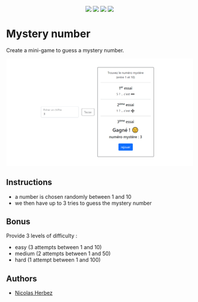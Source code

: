 <p align="center">
    <img src="https://img.shields.io/badge/html5-%23E34F26.svg?style=for-the-badge&logo=html5&logoColor=white" />
    <img src="https://img.shields.io/badge/css3-%231572B6.svg?style=for-the-badge&logo=css3&logoColor=white" />
    <img src="https://img.shields.io/badge/javascript-%23323330.svg?style=for-the-badge&logo=javascript&logoColor=%23F7DF1E" />
    <img src="https://img.shields.io/badge/bootstrap-%23563D7C.svg?style=for-the-badge&logo=bootstrap&logoColor=white" />
</p>

# Mystery number

Create a mini-game to guess a mystery number.

![img](./img/mystery-number.png)

## Instructions

- a number is chosen randomly between 1 and 10
- we then have up to 3 tries to guess the mystery number

## Bonus

Provide 3 levels of difficulty :
- easy (3 attempts between 1 and 10)
- medium (2 attempts between 1 and 50)
- hard (1 attempt between 1 and 100)

## Authors

- [Nicolas Herbez](https://github.com/nicolas-herbez)

